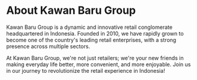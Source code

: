 # About Kawan Baru Group

Kawan Baru Group is a dynamic and innovative retail conglomerate headquartered in Indonesia. Founded in 2010, we have rapidly grown to become one of the country's leading retail enterprises, with a strong presence across multiple sectors.

At Kawan Baru Group, we're not just retailers; we're your new friends in making everyday life better, more convenient, and more enjoyable. Join us in our journey to revolutionize the retail experience in Indonesia!